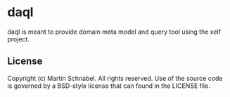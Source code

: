 daql
====

daql is meant to provide domain meta model and query tool using the xelf project.

License
-------

Copyright (c) Martin Schnabel. All rights reserved.
Use of the source code is governed by a BSD-style license that can found in the LICENSE file.
